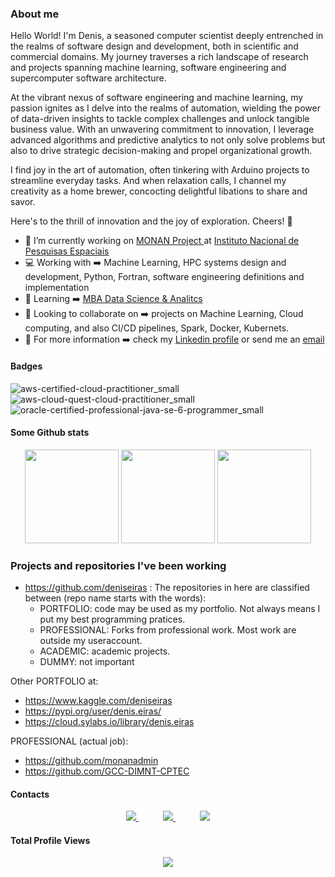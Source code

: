 ### About me

Hello World! I'm Denis, a seasoned computer scientist deeply entrenched in the realms of software design and development, both in scientific and commercial domains. My journey traverses a rich landscape of research and projects spanning machine learning, software engineering and supercomputer software architecture.

At the vibrant nexus of software engineering and machine learning, my passion ignites as I delve into the realms of automation, wielding the power of data-driven insights to tackle complex challenges and unlock tangible business value. With an unwavering commitment to innovation, I leverage advanced algorithms and predictive analytics to not only solve problems but also to drive strategic decision-making and propel organizational growth.

I find joy in the art of automation, often tinkering with Arduino projects to streamline everyday tasks. And when relaxation calls, I channel my creativity as a home brewer, concocting delightful libations to share and savor.

Here's to the thrill of innovation and the joy of exploration. Cheers! 🍻

- 🔭 I’m currently working on <a href="https://github.com/monanadmin"> MONAN Project </a> at <a href="https://www.gov.br/inpe">Instituto Nacional de Pesquisas Espaciais</a>
- 💻 Working with ➡️ Machine Learning, HPC systems design and development, Python, Fortran, software engineering definitions and implementation
- 🌱 Learning ➡️ <a href="https://mbauspesalq.com/cursos/mba-em-data-science-e-analytics"> MBA Data Science & Analitcs </a>
- 👯 Looking to collaborate on ➡️ projects on Machine Learning, Cloud computing, and also CI/CD pipelines, Spark, Docker, Kubernets.
- 💾 For more information ➡️ check my [Linkedin profile](https://www.linkedin.com/in/deniseiras) or send me an [email](mailto:denis.eiras@gmail.com)

#### Badges

![aws-certified-cloud-practitioner_small](https://user-images.githubusercontent.com/6113640/221230852-5c8d9860-f855-43e4-b96d-d5c684ef542c.png)
![aws-cloud-quest-cloud-practitioner_small](https://user-images.githubusercontent.com/6113640/221230987-f16a373f-6686-4b8a-96ef-83ed6db2f570.png)
![oracle-certified-professional-java-se-6-programmer_small](https://user-images.githubusercontent.com/6113640/221231067-58db0aef-ad20-437d-b0ac-39acd4b774dc.png)

#### Some Github stats

<div align="center">
<img height="150em" src="https://github-readme-stats.vercel.app/api?username=deniseiras&show_icons=true&theme=transparent&include_all_commits=true&count_private=false&hide_border=true"/> 
<img height="150em" src="https://github-profile-summary-cards.vercel.app/api/cards/profile-details?username=deniseiras&theme=github_dark"/> 
<img height="150em" src="http://github-profile-summary-cards.vercel.app/api/cards/repos-per-language?username=deniseiras&theme=github_dark"/>
</div>

### Projects and repositories I've been working

- https://github.com/deniseiras : The repositories in here are classified between (repo name starts with the words):
  - PORTFOLIO: code may be used as my portfolio. Not always means I put my best programming pratices. 
  - PROFESSIONAL: Forks from professional work. Most work are outside my useraccount.
  - ACADEMIC: academic projects.
  - DUMMY: not important

Other PORTFOLIO at:
- https://www.kaggle.com/deniseiras
- https://pypi.org/user/denis.eiras/
- https://cloud.sylabs.io/library/denis.eiras

PROFESSIONAL (actual job):
- https://github.com/monanadmin 
- https://github.com/GCC-DIMNT-CPTEC

  
#### Contacts

<p align="center">
    <a href="https://www.linkedin.com/in/deniseiras">
        <img src="https://img.shields.io/badge/linkedin-%230077B5.svg?&style=for-the-badge&logo=linkedin&logoColor=white&link=mailto:https://www.linkedin.com/in/deniseiras/">
    </a>
    &nbsp;&nbsp;&nbsp;&nbsp;&nbsp;&nbsp;&nbsp;&nbsp;&nbsp;
    <a href="mailto:denis.eiras@gmail.com">
        <img src="https://img.shields.io/badge/gmail-D14836?&style=for-the-badge&logo=gmail&logoColor=white&link=mailto:denis.eiras@gmail.com">
    </a>
        &nbsp;&nbsp;&nbsp;&nbsp;&nbsp;&nbsp;&nbsp;&nbsp;&nbsp;
    <a href="https://t.me/denis_eiras">
        <img  src="https://img.shields.io/badge/telegram-%23100000.svg?&style=for-the-badge&logo=telegram&logoColor=white&link=mailto:                           [https://web.telegram.org](https://t.me/denis_eiras)">
    </a>

</p>

<p align="center"> 

  #### Total Profile Views  <br>
 <p align="center"> 
   <img alingn="center" src="https://profile-counter.glitch.me/deniseiras/count.svg" />
 </p>

</p>
